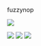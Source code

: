fuzzynop

![](../../Media/Pasted%20image%2020230415142254.png)

![](../../Media/Pasted%20image%2020230415142542.png)
![](../../Media/Pasted%20image%2020230415142612.png)
![](../../Media/Pasted%20image%2020230415142909.png)



